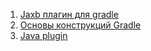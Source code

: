 1. [Jaxb плагин для gradle](https://github.com/jacobono/gradle-jaxb-plugin)
1. [Основы конструкций Gradle](https://docs.gradle.org/4.6/dsl/)
1. [Java plugin](https://docs.gradle.org/4.6/userguide/java_plugin.html)